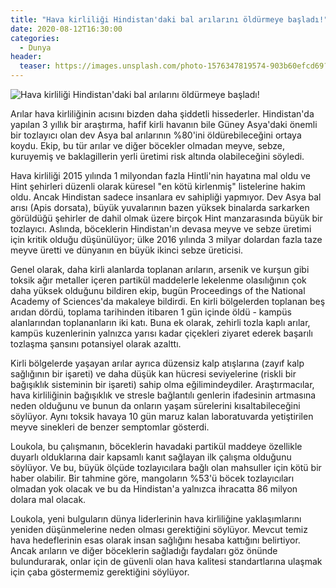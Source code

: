 ```yaml
---
title: "Hava kirliliği Hindistan'daki bal arılarını öldürmeye başladı!"
date: 2020-08-12T16:30:00
categories:
  - Dunya
header:
  teaser: https://images.unsplash.com/photo-1576347819574-903b60efcd69?ixlib=rb-1.2.1&ixid=eyJhcHBfaWQiOjEyMDd9&auto=format&fit=crop&w=1491&q=80
---
```

![Hava kirliliği Hindistan'daki bal arılarını öldürmeye başladı!](https://images.unsplash.com/photo-1576347819574-903b60efcd69?ixlib=rb-1.2.1&ixid=eyJhcHBfaWQiOjEyMDd9&auto=format&fit=crop&w=1491&q=80)

Arılar hava kirliliğinin acısını bizden daha şiddetli hissederler. Hindistan'da yapılan 3 yıllık bir araştırma, hafif kirli havanın bile Güney Asya'daki önemli bir tozlayıcı olan dev Asya bal arılarının %80'ini öldürebileceğini ortaya koydu. Ekip, bu tür arılar ve diğer böcekler olmadan meyve, sebze, kuruyemiş ve baklagillerin yerli üretimi risk altında olabileceğini söyledi.

Hava kirliliği 2015 yılında 1 milyondan fazla Hintli'nin hayatına mal oldu ve Hint şehirleri düzenli olarak küresel "en kötü kirlenmiş" listelerine hakim oldu. Ancak Hindistan sadece insanlara ev sahipliği yapmıyor. Dev Asya bal arısı (Apis dorsata), büyük yuvalarının bazen yüksek binalarda sarkarken görüldüğü şehirler de dahil olmak üzere birçok Hint manzarasında büyük bir tozlayıcı. Aslında, böceklerin Hindistan'ın devasa meyve ve sebze üretimi için kritik olduğu düşünülüyor; ülke 2016 yılında 3 milyar dolardan fazla taze meyve üretti ve dünyanın en büyük ikinci sebze üreticisi.

Genel olarak, daha kirli alanlarda toplanan arıların, arsenik ve kurşun gibi toksik ağır metaller içeren partikül maddelerle lekelenme olasılığının çok daha yüksek olduğunu bildiren ekip, bugün Proceedings of the National Academy of Sciences'da makaleye bildirdi. En kirli bölgelerden toplanan beş arıdan dördü, toplama tarihinden itibaren 1 gün içinde öldü - kampüs alanlarından toplananların iki katı. Buna ek olarak, zehirli tozla kaplı arılar, kampüs kuzenlerinin yalnızca yarısı kadar çiçekleri ziyaret ederek başarılı tozlaşma şansını potansiyel olarak azalttı.

Kirli bölgelerde yaşayan arılar ayrıca düzensiz kalp atışlarına (zayıf kalp sağlığının bir işareti) ve daha düşük kan hücresi seviyelerine (riskli bir bağışıklık sisteminin bir işareti) sahip olma eğilimindeydiler. Araştırmacılar, hava kirliliğinin bağışıklık ve stresle bağlantılı genlerin ifadesinin artmasına neden olduğunu ve bunun da onların yaşam sürelerini kısaltabileceğini söylüyor. Aynı toksik havaya 10 gün maruz kalan laboratuvarda yetiştirilen meyve sinekleri de benzer semptomlar gösterdi.

Loukola, bu çalışmanın, böceklerin havadaki partikül maddeye özellikle duyarlı olduklarına dair kapsamlı kanıt sağlayan ilk çalışma olduğunu söylüyor. Ve bu, büyük ölçüde tozlayıcılara bağlı olan mahsuller için kötü bir haber olabilir. Bir tahmine göre, mangoların %53'ü böcek tozlayıcıları olmadan yok olacak ve bu da Hindistan'a yalnızca ihracatta 86 milyon dolara mal olacak.

Loukola, yeni bulguların dünya liderlerinin hava kirliliğine yaklaşımlarını yeniden düşünmelerine neden olması gerektiğini söylüyor. Mevcut temiz hava hedeflerinin esas olarak insan sağlığını hesaba kattığını belirtiyor. Ancak arıların ve diğer böceklerin sağladığı faydaları göz önünde bulundurarak, onlar için de güvenli olan hava kalitesi standartlarına ulaşmak için çaba göstermemiz gerektiğini söylüyor.
